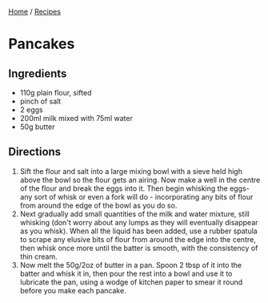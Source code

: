 [Home](../README.md) / [Recipes](README.md)

# Pancakes

## Ingredients
- 110g plain flour, sifted
- pinch of salt
- 2 eggs
- 200ml milk mixed with 75ml water
- 50g butter

## Directions
1. Sift the flour and salt into a large mixing bowl with a sieve held high above the bowl
   so the flour gets an airing. Now make a well in the centre of the flour and break the
   eggs into it. Then begin whisking the eggs- any sort of whisk or even a fork will do -
   incorporating any bits of flour from around the edge of the bowl as you do so.
1. Next gradually add small quantities of the milk and water mixture, still whisking
   (don't worry about any lumps as they will eventually disappear as you whisk). When all
   the liquid has been added, use a rubber spatula to scrape any elusive bits of flour
   from around the edge into the centre, then whisk once more until the batter is smooth,
   with the consistency of thin cream.
1. Now melt the 50g/2oz of butter in a pan. Spoon 2 tbsp of it into the batter and whisk
   it in, then pour the rest into a bowl and use it to lubricate the pan, using a wodge of
   kitchen paper to smear it round before you make each pancake.
